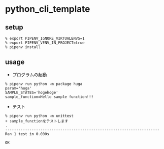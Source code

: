 # python_cli_template

## setup

```shell
% export PIPENV_IGNORE_VIRTUALENVS=1
% export PIPENV_VENV_IN_PROJECT=true
% pipenv install
```

## usage

- プログラムの起動

```shell
% pipenv run python -m package huga
param='huga'
SAMPLE_STATES='hogehoge'
sample_function=Hello sample function!!!
```

- テスト

```shell
% pipenv run python -m unittest
+ sample_functionをテストします
.
----------------------------------------------------------------------
Ran 1 test in 0.000s

OK
```